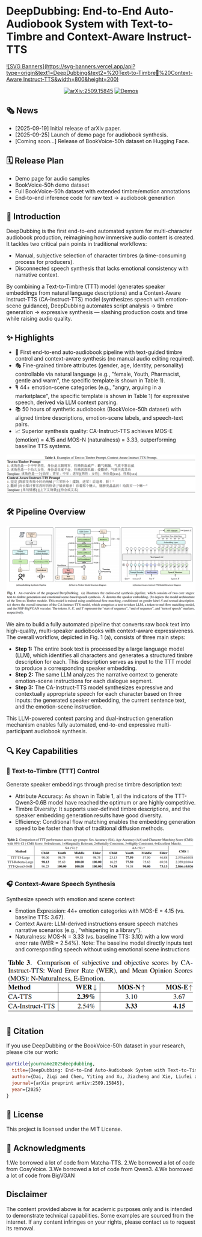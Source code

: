 # DeepDubbing: End-to-End Auto-Audiobook System with Text-to-Timbre and Context-Aware Instruct-TTS

[![SVG Banners](https://svg-banners.vercel.app/api?type=origin&text1=DeepDubbing&text2=%20Text-to-Timbre💖%20Context-Aware Instruct-TTS&width=800&height=200)](https://github.com/Akshay090/svg-banners)

<div align="center">
    <a href="https://arxiv.org/abs/2509.15845"><img src="https://img.shields.io/badge/arXiv-2509.15845-b31b1b.svg?logo=arxiv&logoColor=white" alt="arXiv:2509.15845"></a>
    <a href="https://tme-lyra-lab.github.io/DeepDubbing"><img src="https://img.shields.io/badge/Demos-🌐-blue" alt="Demos"></a>
</div>

## 🗞 News

- [2025-09-19] Initial release of arXiv paper.
- [2025-09-25] Launch of demo page for audiobook synthesis.
- [Coming soon...] Release of BookVoice-50h dataset on Hugging Face.

## 🗓️ Release Plan

- Demo page for audio samples
- BookVoice-50h demo dataset
- Full BookVoice-50h dataset with extended timbre/emotion annotations
- End-to-end inference code for raw text → audiobook generation

## 🎯 Introduction

DeepDubbing is the first end-to-end automated system for multi-character audiobook production, reimagining how immersive audio content is created. It tackles two critical pain points in traditional workflows:

- Manual, subjective selection of character timbres (a time-consuming process for producers).
- Disconnected speech synthesis that lacks emotional consistency with narrative context.

By combining a Text-to-Timbre (TTT) model (generates speaker embeddings from natural language descriptions) and a Context-Aware Instruct-TTS (CA-Instruct-TTS) model (synthesizes speech with emotion-scene guidance), DeepDubbing automates script analysis → timbre generation → expressive synthesis — slashing production costs and time while raising audio quality.

## ✨ Highlights

- 🚀 First end-to-end auto-audiobook pipeline with text-guided timbre control and context-aware synthesis (no manual audio editing required).
- 🎭 Fine-grained timbre attributes (gender, age, Identity, personality) controllable via natural language (e.g., "female, Youth, Pharmacist, gentle and warm", the specific template is shown in Table 1).
- 🎙️ 44+ emotion-scene categories (e.g., "angry, arguing in a marketplace", the specific template is shown in Table 1) for expressive speech, derived via LLM context parsing.
- 📚 50 hours of synthetic audiobooks (BookVoice-50h dataset) with aligned timbre descriptions, emotion-scene labels, and speech-text pairs.
- 📈 Superior synthesis quality: CA-Instruct-TTS achieves MOS-E (emotion) = 4.15 and MOS-N (naturalness) = 3.33, outperforming baseline TTS systems.

![Table 1. Examples of Text-to-Timbre Prompt and Context-Aware Instruct-TTS Prompt](table1.png)

## 🛠️ Pipeline Overview

![DeepDubbing Pipeline](figure1.png)

<!-- - Text & Context Parsing:
  - A Large Language Model (LLM) identifies characters and generates Gender|Age|Personality timbre descriptions.
  - The same LLM extracts Emotion|Contextual Scenario instructions from narrative text.
- Text-to-Timbre (TTT) Generation:
  - Conditional Flow Matching (CFM) generates speaker embeddings from text descriptions.
  - Uses Qwen3-Embedding-0.6B for text encoding + FiLM/SALN for multi-level conditioning.
- Context-Aware Instruct-TTS Synthesis:
  - Fuses speaker embedding, dialogue text, and emotion instructions via a Transformer-based acoustic model.
  - NSF-BigVGAN vocoder generates final speech audio. -->

We aim to build a fully automated pipeline that converts raw book text into high-quality, multi-speaker audiobooks with context-aware expressiveness. The overall workflow, depicted in Fig. 1 (a), consists of three main steps:

- **Step 1:** The entire book text is processed by a large language model (LLM), which identifies all characters and generates a structured timbre description for each. This description serves as input to the TTT model to produce a corresponding speaker embedding.
- **Step 2:** The same LLM analyzes the narrative context to generate emotion-scene instructions for each dialogue segment.
- **Step 3:** The CA-Instruct-TTS model synthesizes expressive and contextually appropriate speech for each character based on three inputs: the generated speaker embedding, the current sentence text, and the emotion-scene instruction.

This LLM-powered context parsing and dual-instruction generation mechanism enables fully automated, end-to-end expressive multi-participant audiobook synthesis.

## 🔍 Key Capabilities

### 🎤 Text-to-Timbre (TTT) Control

Generate speaker embeddings through precise timbre description text:

- Attribute Accuracy: As shown in Table 1, all the indicators of the TTT-Qwen3-0.6B model have reached the optimum or are highly competitive.
- Timbre Diversity: It supports user-defined timbre descriptions, and the speaker embedding generation results have good diversity.
- Efficiency: Conditional flow matching enables the embedding generation speed to be faster than that of traditional diffusion methods.

![Table 2. Comparison of TTT performance across age groups: Sex Accuracy (SA), Age Accuracy (AA) and Character Matching Score (CMS) with 95% CI ( CMS Score: 0=Irrelevant, 1=Marginally Relevant, 2=Partially Consistent, 3=Highly Consistent, 4=Excellent Match)](table2.png)

### 🎧 Context-Aware Speech Synthesis

Synthesize speech with emotion and scene context:

- Emotion Expression: 44+ emotion categories with MOS-E = 4.15 (vs. baseline TTS: 3.67).
- Context Aware: LLM-derived instructions ensure speech matches narrative scenarios (e.g., "whispering in a library").
- Naturalness: MOS-N = 3.33 (vs. baseline TTS: 3.10) with a low word error rate (WER = 2.54%).
  Note: The baseline model directly inputs text and corresponding speech without using emotional scene instructions

<p align="center"><img src="table3.png" width="700" alt="Table 3. Comparison of subjective and objective scores by CA-Instruct-TTS: Word Error Rate (WER), and Mean Opinion Scores(MOS): N-Naturalness, E-Emotion."></p>

## 📝 Citation

If you use DeepDubbing or the BookVoice-50h dataset in your research, please cite our work:

```bibtex
@article{yourname2025deepdubbing,
  title={DeepDubbing: End-to-End Auto-Audiobook System with Text-to-Timbre and Context-Aware Instruct-TTS},
  author={Dai, Ziqi and Chen, Yiting and Xu, Jiacheng and Xie, Liufei and Wang, Yuchen and Yang, Zhenchuan and Bai, Bingsong and Gao, Yangsheng and Zhou, Wenjiang and Zhao, Weifeng and Zhou, Ruohua },
  journal={arXiv preprint arXiv:2509.15845},
  year={2025}
}
```

## 📄 License

This project is licensed under the MIT License.

## 🙏 Acknowledgments

1.We borrowed a lot of code from Matcha-TTS.
2.We borrowed a lot of code from CosyVoice.
3.We borrowed a lot of code from Qwen3.
4.We borrowed a lot of code from BigVGAN

## Disclaimer

The content provided above is for academic purposes only and is intended to demonstrate technical capabilities. Some examples are sourced from the internet. If any content infringes on your rights, please contact us to request its removal.

